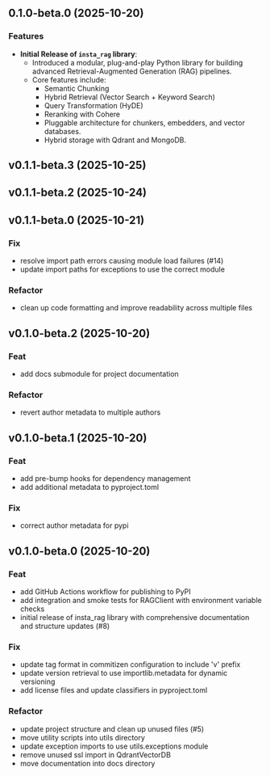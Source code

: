 ## 0.1.0-beta.0 (2025-10-20)

### Features

- **Initial Release of `insta_rag` library**:
  - Introduced a modular, plug-and-play Python library for building advanced Retrieval-Augmented Generation (RAG) pipelines.
  - Core features include:
    - Semantic Chunking
    - Hybrid Retrieval (Vector Search + Keyword Search)
    - Query Transformation (HyDE)
    - Reranking with Cohere
    - Pluggable architecture for chunkers, embedders, and vector databases.
    - Hybrid storage with Qdrant and MongoDB.

## v0.1.1-beta.3 (2025-10-25)

## v0.1.1-beta.2 (2025-10-24)

## v0.1.1-beta.0 (2025-10-21)

### Fix

- resolve import path errors causing module load failures (#14)
- update import paths for exceptions to use the correct module

### Refactor

- clean up code formatting and improve readability across multiple files

## v0.1.0-beta.2 (2025-10-20)

### Feat

- add docs submodule for project documentation

### Refactor

- revert author metadata to multiple authors

## v0.1.0-beta.1 (2025-10-20)

### Feat

- add pre-bump hooks for dependency management
- add additional metadata to pyproject.toml

### Fix

- correct author metadata for pypi

## v0.1.0-beta.0 (2025-10-20)

### Feat

- add GitHub Actions workflow for publishing to PyPI
- add integration and smoke tests for RAGClient with environment variable checks
- initial release of insta_rag library with comprehensive documentation and structure updates (#8)

### Fix

- update tag format in commitizen configuration to include 'v' prefix
- update version retrieval to use importlib.metadata for dynamic versioning
- add license files and update classifiers in pyproject.toml

### Refactor

- update project structure and clean up unused files (#5)
- move utility scripts into utils directory
- update exception imports to use utils.exceptions module
- remove unused ssl import in QdrantVectorDB
- move documentation into docs directory
